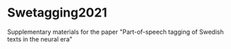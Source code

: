 # Swetagging2021
 Supplementary materials for the paper "Part-of-speech tagging of Swedish texts in the neural era"

